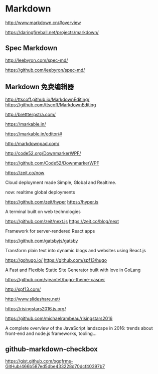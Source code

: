 # Markdown  

http://www.markdown.cn/#overview

https://daringfireball.net/projects/markdown/





## Spec Markdown

http://leebyron.com/spec-md/

https://github.com/leebyron/spec-md/






## Markdown 免费编辑器

http://ttscoff.github.io/MarkdownEditing/
https://github.com/ttscoff/MarkdownEditing


http://brettterpstra.com/

https://markable.in/

https://markable.in/editor/#


http://markdownpad.com/


http://code52.org/DownmarkerWPF/

https://github.com/Code52/DownmarkerWPF


















https://zeit.co/now

Cloud deployment made Simple, Global and Realtime.

now: realtime global deployments


https://github.com/zeit/hyper
https://hyper.is

A terminal built on web technologies


https://github.com/zeit/next.js
https://zeit.co/blog/next

Framework for server-rendered React apps



https://github.com/gatsbyjs/gatsby

Transform plain text into dynamic blogs and websites using React.js



https://gohugo.io/
https://github.com/spf13/hugo

A Fast and Flexible Static Site Generator built with love in GoLang 


https://github.com/vjeantet/hugo-theme-casper

http://spf13.com/

http://www.slideshare.net/



https://risingstars2016.js.org/

https://github.com/michaelrambeau/risingstars2016

A complete overview of the JavaScript landscape in 2016: trends about front-end and node.js frameworks, tooling...





## github-markdown-checkbox



https://gist.github.com/xgqfrms-GitHub/466b587ed5dbe433228d70dcf40397b7







